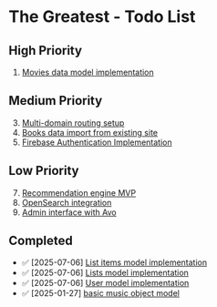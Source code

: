 # The Greatest - Todo List

## High Priority
1. [Movies data model implementation](todos/002-movies-object-model.md)

## Medium Priority
3. [Multi-domain routing setup](todos/001-multi-domain-routing.md)
4. [Books data import from existing site](todos/002-books-data-import.md)
5. [Firebase Authentication Implementation](todos/007-authentication.md)

## Low Priority
7. [Recommendation engine MVP](todos/004-recommendation-engine.md)
8. [OpenSearch integration](todos/005-opensearch-integration.md)
9. [Admin interface with Avo](todos/007-admin-interface.md)

## Completed
- ✅ [2025-07-06] [List items model implementation](todos/005-list-items-model.md)
- ✅ [2025-07-06] [Lists model implementation](todos/004-lists-model.md)
- ✅ [2025-07-06] [User model implementation](todos/006-user-model.md)
- ✅ [2025-01-27] [basic music object model](todos/001-music-object-model.md)
